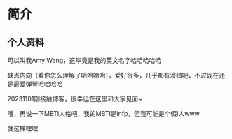 # 简介

## 个人资料

可以叫我Amy Wang，这毕竟是我的英文名字哈哈哈哈哈

缺点内向（看你怎么理解了哈哈哈哈），爱好很多，几乎都有涉猎吧，不过现在还是最爱弹琴哈哈哈哈

20231101刚接触博客，很幸运在这里和大家见面~

哦，再说一下MBTI人格吧，我的MBTI是infp，但我可能是个假i人www

就这样嘿嘿

